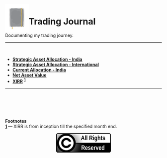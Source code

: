 <img align='left' alt='Journal Logo' src='./files/journal_logo.svg' width='15%'>

# Trading Journal
Documenting my trading journey.

---

<br/>

* **[Strategic Asset Allocation - India](./strategic_asset_allocation-india.md)**
* **[Strategic Asset Allocation - International](./strategic_asset_allocation-international.md)**
* **[Current Allocation - India](https://github.com/ayandossdotnet/trading_journal/blob/main/current_allocation_india.csv)**
* **[Net Asset Value](https://github.com/ayandossdotnet/trading_journal/blob/main/nav_data.csv)**
* **[XIRR](https://github.com/ayandossdotnet/trading_journal/blob/main/xirr.csv)** <b id="a1"><sup>[1](#xirr)</sup></b>

---

<br/>
<br/>
<br/>
<br/>

**Footnotes**  
<b id="xirr">[1](#a1) — </b> XIRR is from inception till the specified month end.


<p align="center"><img src="./files/all_rights_reserved.svg"/)</p>
